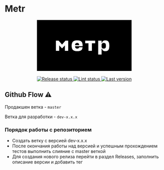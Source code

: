 # Metr

<p align="center">
  <a href="https://forma-web.ru">
    <img alt="Logo" src="metr/logo.svg" width="300" title="Logo">
   </a>
</p>

<p align="center">
  <a href="https://github.com/robonen/metr-frontend/actions">
    <img src="https://github.com/robonen/metr-frontend/actions/workflows/release.yml/badge.svg" title="Release status">
  </a>
  <a href="https://github.com/robonen/metr-frontend/actions">
    <img src="https://github.com/robonen/metr-frontend/actions/workflows/test.yml/badge.svg" title="Lint status">
  </a>
  <a href="https://github.com/robonen/metr-frontend/releases">
    <img src="https://img.shields.io/github/v/release/robonen/metr-frontend?display_name=tag&label=Last%20Version&color=brightgreen" title="Last version">
  </a>
</p>

## Github Flow ⚠

Продакшен ветка - `master`

Ветка для разработки - `dev-x.x.x`

### Порядок работы с репозиторием
- Создать ветку с версией dev-x.x.x
- После окончания работы над версией и успешным прохождением тестов выполнить слияние с master веткой
- Для создания нового релиза перейти в раздел Releases, заполнить описание версии и добавить тег